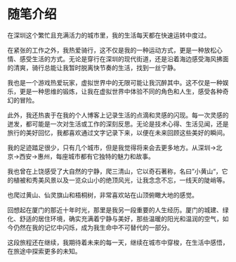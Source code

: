 # 随笔介绍

在深圳这个繁忙且充满活力的城市里，我的生活每天都在快速运转中度过。

在紧张的工作之外，我热爱骑行，这不仅是我的一种运动方式，更是一种放松心情、感受生活的方式。无论是穿行在深圳的现代街道，还是沿着海边感受海风拂面的清爽，骑行总能让我暂时脱离快节奏的生活，找到一丝宁静。

我也是一个游戏热爱玩家，虚拟世界中的无限可能让我沉醉其中。这不仅是一种娱乐，更是一种思维的锻炼，让我在虚拟世界中体验不同的角色和人生，感受各种奇幻的冒险。

此外，我还热衷于在我的个人博客上记录生活的点滴和灵感的闪现。每一次灵感的迸发，都可能是一次对生活或工作的深刻反思。无论是技术心得、生活见闻，还是旅行的美好回忆，我都喜欢通过文字记录下来，以便在未来回顾这些美好的瞬间。

我的足迹踏足很少，只有几个城市，但是我觉得将来会去更多地方。从深圳->北京->西安->惠州，每座城市都有它独特的魅力和故事。

我也曾在上饶感受了大自然的宁静，爬三清山，它以奇石著称，名曰”小黄山“，它的植被和秀美风景以及一览众山小的绝顶风光，让我念念不忘，一线天的陡峭等。

也爬过黄山、仙灵旗山和梧桐树，非常喜欢站在山顶俯瞰大地的感觉。

回想起在厦门的那近十年时光，那里是我另一段重要的人生经历。厦门的城建、绿化、舒适的居住环境，确实充满着宁静与美好，那些温暖的阳光和温润的空气，如今仍然在我的记忆中闪烁，成为我生命中不可替代的一部分。

这段旅程还在继续，我期待着未来的每一天，继续在城市中穿梭，在生活中感悟，在旅途中探索更多的未知。



<!-- more -->

<script src="https://giscus.app/client.js"
	data-repo="joshzhong66/Josh-Mkdocs"
	data-repo-id="850548176"
	data-mapping="number"
	data-term="1"
	data-reactions-enabled="1"
	data-emit-metadata="0"
	data-input-position="bottom"
	data-theme="light"
	data-lang="zh-CN"
	crossorigin="anonymous"
	async>
</script>



